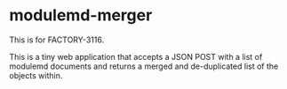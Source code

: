 # modulemd-merger

This is for FACTORY-3116.

This is a tiny web application that accepts a JSON POST with
a list of modulemd documents and returns a merged and
de-duplicated list of the objects within.